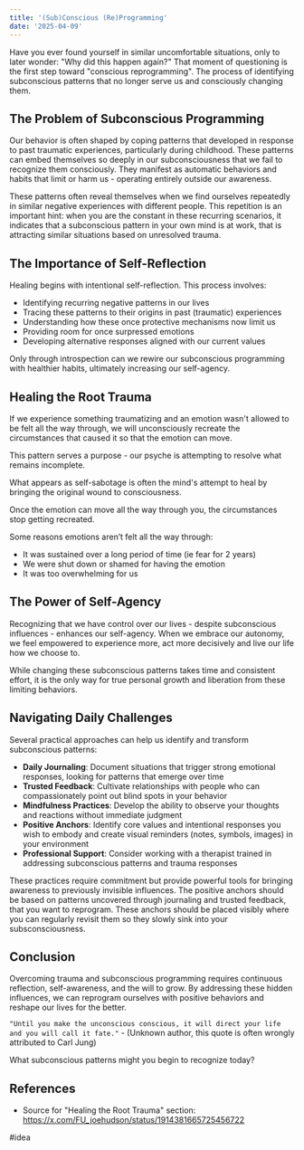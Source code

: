 ```yaml
---
title: '(Sub)Conscious (Re)Programming'
date: '2025-04-09'
---
```

Have you ever found yourself in similar uncomfortable situations, only to later wonder: "Why did this happen again?" That moment of questioning is the first step toward "conscious reprogramming". The process of identifying subconscious patterns that no longer serve us and consciously changing them.

## The Problem of Subconscious Programming

Our behavior is often shaped by coping patterns that developed in response to past traumatic experiences, particularly during childhood. These patterns can embed themselves so deeply in our subconsciousness that we fail to recognize them consciously. They manifest as automatic behaviors and habits that limit or harm us - operating entirely outside our awareness.

These patterns often reveal themselves when we find ourselves repeatedly in similar negative experiences with different people. This repetition is an important hint: when you are the constant in these recurring scenarios, it indicates that a subconscious pattern in your own mind is at work, that is attracting similar situations based on unresolved trauma.

## The Importance of Self-Reflection

Healing begins with intentional self-reflection. This process involves:

- Identifying recurring negative patterns in our lives
- Tracing these patterns to their origins in past (traumatic) experiences
- Understanding how these once protective mechanisms now limit us
- Providing room for once surpressed emotions
- Developing alternative responses aligned with our current values

Only through introspection can we rewire our subconscious programming with healthier habits, ultimately increasing our self-agency.

## Healing the Root Trauma

If we experience something traumatizing and an emotion wasn't allowed to be felt all the way through, we will unconsciously recreate the circumstances that caused it so that the emotion can move.

This pattern serves a purpose - our psyche is attempting to resolve what remains incomplete.

What appears as self-sabotage is often the mind's attempt to heal by bringing the original wound to consciousness.

Once the emotion can move all the way through you, the circumstances stop getting recreated.

Some reasons emotions aren’t felt all the way through:

- It was sustained over a long period of time (ie fear for 2 years)
- We were shut down or shamed for having the emotion
- It was too overwhelming for us

## The Power of Self-Agency

Recognizing that we have control over our lives - despite subconscious influences - enhances our self-agency. When we embrace our autonomy, we feel empowered to experience more, act more decisively and live our life how we choose to.

While changing these subconscious patterns takes time and consistent effort, it is the only way for true personal growth and liberation from these limiting behaviors.

## Navigating Daily Challenges

Several practical approaches can help us identify and transform subconscious patterns:

- **Daily Journaling**: Document situations that trigger strong emotional responses, looking for patterns that emerge over time
- **Trusted Feedback**: Cultivate relationships with people who can compassionately point out blind spots in your behavior
- **Mindfulness Practices**: Develop the ability to observe your thoughts and reactions without immediate judgment
- **Positive Anchors**: Identify core values and intentional responses you wish to embody and create visual reminders (notes, symbols, images) in your environment
- **Professional Support**: Consider working with a therapist trained in addressing subconscious patterns and trauma responses

These practices require commitment but provide powerful tools for bringing awareness to previously invisible influences. The positive anchors should be based on patterns uncovered through journaling and trusted feedback, that you want to reprogram. These anchors should be placed visibly where you can regularly revisit them so they slowly sink into your subsconsciousness.

## Conclusion

Overcoming trauma and subconscious programming requires continuous reflection, self-awareness, and the will to grow. By addressing these hidden influences, we can reprogram ourselves with positive behaviors and reshape our lives for the better.

```"Until you make the unconscious conscious, it will direct your life and you will call it fate."``` - (Unknown author, this quote is often wrongly attributed to Carl Jung)

What subconscious patterns might you begin to recognize today?

## References

- Source for "Healing the Root Trauma" section: <https://x.com/FU_joehudson/status/1914381665725456722>

#idea
